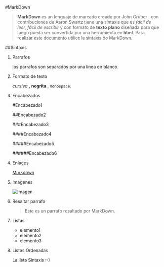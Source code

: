 #MarkDown


> **MarkDown** es un lenguaje de marcado creado por John Gruber , con contribuciones de Aaron Swartz tiene una sintaxis que es _fácil de leer, fácil de escribir_ y con formato de **texto plano** diseñada para que luego pueda ser convertida por una herramienta en **html**. 
Para realizar este documento utilice la sintaxis de MarkDown.

##Sintaxis
1. Parrafos

   los parrafos son separados por una linea en blanco.

2. Formato de texto 

   _cursiva_ , **negrita** , `monospace`. 

3. Encabezados

   #Encabezado1

   ##Encabezado2

   ###Encabezado3

   ####Encabezado4

   #####Encabezado5

   ######Encabezado6

4. Enlaces

   [Markdown](http://daringfireball.net/projects/markdown/basics)

5. Imagenes

   ![imagen](https://github.com/imagen.png)

6. Resaltar parrafo

   > Este es un parrafo resaltado por MarkDown.

7. Listas 

   * elemento1
   * elemento2
   * elemento3

8. Listas Ordenadas

   La lista Sintaxis :-)
